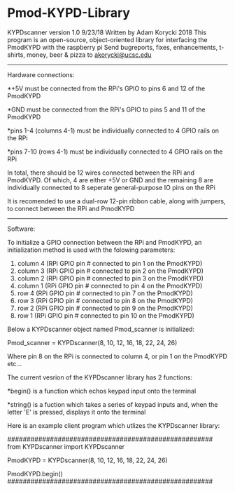 # Pmod-KYPD-Library
KYPDscanner version 1.0 9/23/18
Written by Adam Korycki 2018
This program is an open-source, object-oriented library for interfacing the PmodKYPD with the raspberry pi
Send bugreports, fixes, enhancements, t-shirts, money, beer & pizza to akorycki@ucsc.edu
__________________________________________________________________________________________________________
Hardware connections:

*+5V must be connected from the RPi's GPIO to pins 6 and 12 of the PmodKYPD 

*GND must be connected from the RPi's GPIO to pins 5 and 11 of the PmodKYPD

*pins 1-4 (columns 4-1) must be individually connected to 4 GPIO rails on the RPi

*pins 7-10 (rows 4-1) must be individually connected to 4 GPIO rails on the RPi

In total, there should be 12 wires connected between the RPi and PmodKYPD. Of which, 4 are either +5V or GND 
and the remaining 8 are individually connected to 8 seperate general-purpose IO pins on the RPi

It is recomended to use a dual-row 12-pin ribbon cable, along with jumpers, to connect between the RPi and 
PmodKYPD
__________________________________________________________________________________________________________
Software:

To initialize a GPIO connection between the RPi and PmodKYPD, an initialization method is used with the 
folowing parameters:

1) column 4 (RPi GPIO pin # connected to pin 1 on the PmodKYPD)
2) column 3 (RPi GPIO pin # connected to pin 2 on the PmodKYPD)
3) column 2 (RPi GPIO pin # connected to pin 3 on the PmodKYPD)
4) column 1 (RPi GPIO pin # connected to pin 4 on the PmodKYPD)
5) row 4 (RPi GPIO pin # connected to pin 7 on the PmodKYPD)
6) row 3 (RPi GPIO pin # connected to pin 8 on the PmodKYPD)
7) row 2 (RPi GPIO pin # connected to pin 9 on the PmodKYPD)
8) row 1 (RPi GPIO pin # connected to pin 10 on the PmodKYPD)

Below a KYPDscanner object named Pmod_scanner is initialized:

Pmod_scanner = KYPDscanner(8, 10, 12, 16, 18, 22, 24, 26)

Where pin 8 on the RPi is connected to column 4, or pin 1 on the PmodKYPD etc...

The current vesrion of the KYPDscanner library has 2 functions:

*begin() is a function which echos keypad input onto the terminal

*string() is a fuction which takes a series of keypad inputs and, when the letter 'E' is pressed, displays
it onto the terminal


Here is an example client program which utlizes the KYPDscanner library:

#####################################################
from KYPDscanner import KYPDscanner

PmodKYPD = KYPDscanner(8, 10, 12, 16, 18, 22, 24, 26)

PmodKYPD.begin()
#####################################################

